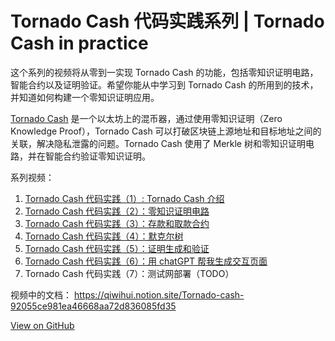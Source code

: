 # Tornado Cash 代码实践系列 | Tornado Cash in practice


这个系列的视频将从零到一实现 Tornado Cash 的功能，包括零知识证明电路，智能合约以及证明验证。希望你能从中学习到 Tornado Cash 的所用到的技术，并知道如何构建一个零知识证明应用。

[Tornado Cash](https://tornadoeth.cash/) 是一个以太坊上的混币器，通过使用零知识证明（Zero Knowledge Proof），Tornado Cash 可以打破区块链上源地址和目标地址之间的关联，解决隐私泄露的问题。Tornado Cash 使用了 Merkle 树和零知识证明电路，并在智能合约验证零知识证明。

系列视频：

1. [Tornado Cash 代码实践（1）: Tornado Cash 介绍](https://www.youtube.com/watch?v=Cg1ydjxBz-E)
2. [Tornado Cash 代码实践（2）：零知识证明电路](https://www.youtube.com/watch?v=y1y_N-9VQdM)
3. [Tornado Cash 代码实践（3）：存款和取款合约](https://www.youtube.com/watch?v=22Cpina52YE)
4. [Tornado Cash 代码实践（4）：默克尔树](https://youtu.be/CBjdLpT22hI)
5. [Tornado Cash 代码实践（5）：证明生成和验证](https://youtu.be/DPJ4ko_kvmk)
6. [Tornado Cash 代码实践（6）：用 chatGPT 帮我生成交互页面](https://youtu.be/RKJ7C5jAtgY)
7. Tornado Cash 代码实践（7）：测试网部署（TODO）

视频中的文档： https://qiwihui.notion.site/Tornado-cash-92055ce981ea46668aa72d836085fd35


[View on GitHub](https://github.com/qiwihui/blog/issues/178)


